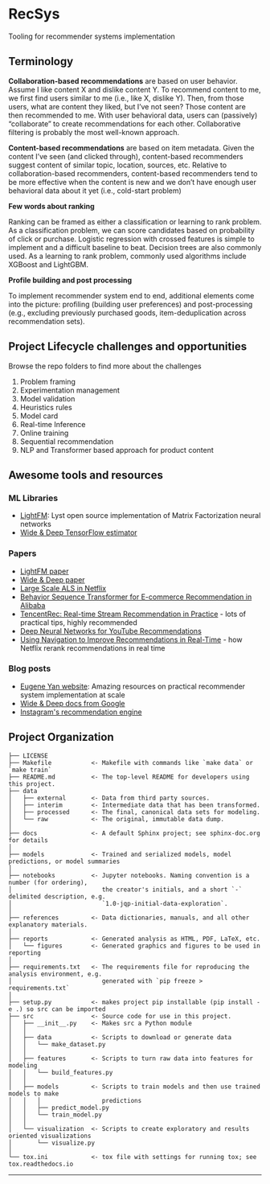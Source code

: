 RecSys
==============================

Tooling for recommender systems implementation


Terminology
------------

**Collaboration-based recommendations** are based on user behavior. Assume I like content X and dislike content Y. To recommend content to me, we first find users similar to me (i.e., like X, dislike Y). Then, from those users, what are content they liked, but I’ve not seen? Those content are then recommended to me. With user behavioral data, users can (passively) “collaborate” to create recommendations for each other. Collaborative filtering is probably the most well-known approach.

**Content-based recommendations** are based on item metadata. Given the content I’ve seen (and clicked through), content-based recommenders suggest content of similar topic, location, sources, etc. Relative to collaboration-based recommenders, content-based recommenders tend to be more effective when the content is new and we don’t have enough user behavioral data about it yet (i.e., cold-start problem)

**Few words about ranking** 

Ranking can be framed as either a classification or learning to rank problem. As a classification problem, we can score candidates based on probability of click or purchase. Logistic regression with crossed features is simple to implement and a difficult baseline to beat. Decision trees are also commonly used. As a learning to rank problem, commonly used algorithms include XGBoost and LightGBM. 

**Profile building and post processing**

To implement recommender system end to end, additional elements come into the picture: profiling (building user preferences) and post-processing (e.g., excluding previously purchased goods, item-deduplication across recommendation sets).



Project Lifecycle challenges and opportunities
------------------
Browse the repo folders to find more about the challenges

1. Problem framing
3. Experimentation management
4. Model validation
5. Heuristics rules
6. Model card
7. Real-time Inference 
8. Online training
9. Sequential recommendation
10. NLP and Transformer based approach for product content

Awesome tools and resources
-----------------
### ML Libraries
- [LightFM](https://making.lyst.com/lightfm/docs/index.html): Lyst open source implementation of Matrix Factorization neural networks
- [Wide & Deep TensorFlow estimator](https://www.tensorflow.org/api_docs/python/tf/estimator/DNNLinearCombinedClassifier)

### Papers
- [LightFM paper](http://arxiv.org/abs/1507.08439)
- [Wide & Deep paper](https://arxiv.org/abs/1606.07792)
- [Large Scale ALS in Netflix](https://link.springer.com/chapter/10.1007/978-3-540-68880-8_32)
- [Behavior Sequence Transformer for E-commerce Recommendation in Alibaba](https://arxiv.org/abs/1905.06874)
- [TencentRec: Real-time Stream Recommendation in Practice](https://dl.acm.org/doi/10.1145/2723372.2742785) - lots of practical tips, highly recommended
- [Deep Neural Networks for YouTube Recommendations](https://dl.acm.org/doi/10.1145/2959100.2959190)
- [Using Navigation to Improve Recommendations in Real-Time](https://dl.acm.org/doi/10.1145/2959100.2959174) - how Netflix rerank recommendations in real time


### Blog posts
- [Eugene Yan website](https://eugeneyan.com/): Amazing resources on practical recommender system implementation at scale
- [Wide & Deep docs from Google](https://ai.googleblog.com/2016/06/wide-deep-learning-better-together-with.html)
- [Instagram's recommendation engine](https://ai.facebook.com/blog/powered-by-ai-instagrams-explore-recommender-system/)

Project Organization
------------

    ├── LICENSE
    ├── Makefile           <- Makefile with commands like `make data` or `make train`
    ├── README.md          <- The top-level README for developers using this project.
    ├── data
    │   ├── external       <- Data from third party sources.
    │   ├── interim        <- Intermediate data that has been transformed.
    │   ├── processed      <- The final, canonical data sets for modeling.
    │   └── raw            <- The original, immutable data dump.
    │
    ├── docs               <- A default Sphinx project; see sphinx-doc.org for details
    │
    ├── models             <- Trained and serialized models, model predictions, or model summaries
    │
    ├── notebooks          <- Jupyter notebooks. Naming convention is a number (for ordering),
    │                         the creator's initials, and a short `-` delimited description, e.g.
    │                         `1.0-jqp-initial-data-exploration`.
    │
    ├── references         <- Data dictionaries, manuals, and all other explanatory materials.
    │
    ├── reports            <- Generated analysis as HTML, PDF, LaTeX, etc.
    │   └── figures        <- Generated graphics and figures to be used in reporting
    │
    ├── requirements.txt   <- The requirements file for reproducing the analysis environment, e.g.
    │                         generated with `pip freeze > requirements.txt`
    │
    ├── setup.py           <- makes project pip installable (pip install -e .) so src can be imported
    ├── src                <- Source code for use in this project.
    │   ├── __init__.py    <- Makes src a Python module
    │   │
    │   ├── data           <- Scripts to download or generate data
    │   │   └── make_dataset.py
    │   │
    │   ├── features       <- Scripts to turn raw data into features for modeling
    │   │   └── build_features.py
    │   │
    │   ├── models         <- Scripts to train models and then use trained models to make
    │   │   │                 predictions
    │   │   ├── predict_model.py
    │   │   └── train_model.py
    │   │
    │   └── visualization  <- Scripts to create exploratory and results oriented visualizations
    │       └── visualize.py
    │
    └── tox.ini            <- tox file with settings for running tox; see tox.readthedocs.io


--------

